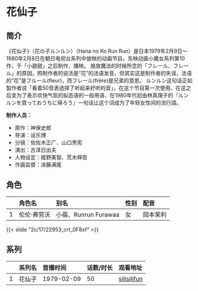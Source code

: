 # 花仙子


## 简介

《花仙子》（花の子ルンルン）（Hana no Ko Run Run）是日本1979年2月9日～1980年2月8日在朝日电视台系列中放映的动画节目。东映动画小魔女系列第10作，于「小甜甜」之后制作，播映。
施放魔法的时候所念的「フレール、フレール」的原因，照制作者的说法是“花”的法语发音，但其实这是制作者的失误，法语的“花”是フルール(fleur)，而フレール(frère)是兄弟的意思。
ルンルン这句话正如製作者说「看着50音表选择了听起来好听的音」，在这个节目第一次使用、在这之后变为了表示欢快气氛的拟态语的一般用语、在1980年代初由林真理子的『ルンルンを買っておうちに帰ろう』一句话让这个词成为了年轻女性间的流行語。

**制作人员：**
- 原作：神保史郎
- 导演：设乐博
- 分镜：佐佐木正广、山口秀宪
- 演出：古泽日出夫
- 人物设定：姬野美智、荒木伸吾
- 作画监督：进藤满尾

## 角色

|     |   角色名   |   别名  | 性别 |  配音  |
|:--- |:------  |:----      |:---  |:--   |
| 1 | 伦伦·弗劳沃 | 小蓓、Runrun Furawaa | 女 | 岡本茉利 |

{{< slide "2c/17/22953_crt_0F8xf" >}}

## 系列

|     |   系列名   |   首播时间  | 话数/时长  | 观看地址 |
|:---  |:------    |:----      |:---       |:---  |
| 1 | 花仙子 | 1979-02-09 | 50 | [silisilifun](https://www.silisilifun.com/vodplay/hpj7777Z/1/1/) |

<!--

## 配乐

{{< music auto="https://y.qq.com/n/yqq/album/.html" >}}

-->




